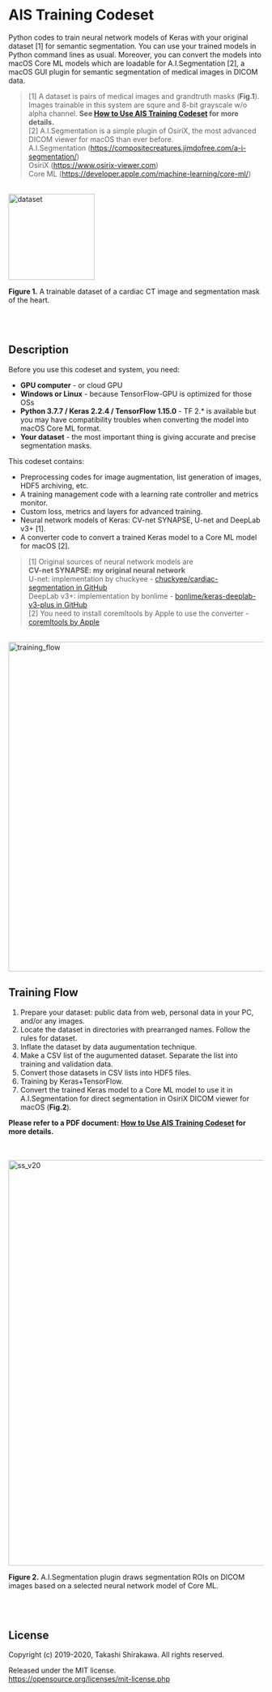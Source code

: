 # AIS Training Codeset
Python codes to train neural network models of Keras with your original dataset [1] for semantic segmentation. You can use your trained models in Python command lines as usual. Moreover, you can convert the models into macOS Core ML models which are loadable for A.I.Segmentation [2], a macOS GUI plugin for semantic segmentation of medical images in DICOM data.

> [1] A dataset is pairs of medical images and grandtruth masks (**Fig.1**). Images trainable in this system are squre and 8-bit grayscale w/o alpha channel. **See [How to Use AIS Training Codeset](https://github.com/tkshirakawa/AIS_Training_Codeset/blob/master/How%20to%20Use%20AIS%20Training%20Codeset.pdf) for more details.**  
> [2] A.I.Segmentation is a simple plugin of OsiriX, the most advanced DICOM viewer for macOS than ever before.  
> A.I.Segmentation (https://compositecreatures.jimdofree.com/a-i-segmentation/)  
> OsiriX (https://www.osirix-viewer.com)  
> Core ML (https://developer.apple.com/machine-learning/core-ml/)  
<br>

<img width="170" alt="dataset" src="https://user-images.githubusercontent.com/52600509/92623102-ccd0b180-f300-11ea-83e8-456f8acb50a2.png">

**Figure 1.** A trainable dataset of a cardiac CT image and segmentation mask of the heart.

<br>
<br>

## Description
Before you use this codeset and system, you need:
- **GPU computer** - or cloud GPU
- **Windows or Linux** - because TensorFlow-GPU is optimized for those OSs
- **Python 3.7.7 / Keras 2.2.4 / TensorFlow 1.15.0** - TF 2.* is available but you may have compatibility troubles when converting the model into macOS Core ML format.
- **Your dataset** - the most important thing is giving accurate and precise segmentation masks.

This codeset contains:
- Preprocessing codes for image augmentation, list generation of images, HDF5 archiving, etc.
- A training management code with a learning rate controller and metrics monitor.
- Custom loss, metrics and layers for advanced training.
- Neural network models of Keras: CV-net SYNAPSE, U-net and DeepLab v3+ [1].
- A converter code to convert a trained Keras model to a Core ML model for macOS [2].

> [1] Original sources of neural network models are  
> **CV-net SYNAPSE: my original neural network**  
> U-net: implementation by chuckyee - [chuckyee/cardiac-segmentation in GitHub](https://github.com/chuckyee/cardiac-segmentation)  
> DeepLab v3+: implementation by bonlime - [bonlime/keras-deeplab-v3-plus in GitHub](https://github.com/bonlime/keras-deeplab-v3-plus)  
> [2] You need to install coremltools by Apple to use the converter - [coremltools by Apple](https://github.com/apple/coremltools)  

<br>

<img width="650" alt="training_flow" src="https://user-images.githubusercontent.com/52600509/92629460-4bc9e800-f309-11ea-8250-17afd7ccd838.png">
<br>

## Training Flow
1. Prepare your dataset: public data from web, personal data in your PC, and/or any images.
1. Locate the dataset in directories with prearranged names. Follow the rules for dataset.
1. Inflate the dataset by data augumentation technique.
1. Make a CSV list of the augumented dataset. Separate the list into training and validation data.
1. Convert those datasets in CSV lists into HDF5 files.
1. Training by Keras+TensorFlow.
1. Convert the trained Keras model to a Core ML model to use it in A.I.Segmentation for direct segmentation in OsiriX DICOM viewer for macOS (**Fig.2**).

**Please refer to a PDF document: [How to Use AIS Training Codeset](https://github.com/tkshirakawa/AIS_Training_Codeset/blob/master/How%20to%20Use%20AIS%20Training%20Codeset.pdf) for more details.**
<br>
<br>
<br>

<img width="800" alt="ss_v20" src="https://user-images.githubusercontent.com/52600509/71913629-3705e500-31bb-11ea-9226-3885f33f82c3.png">

**Figure 2.** A.I.Segmentation plugin draws segmentation ROIs on DICOM images based on a selected neural network model of Core ML.

<br>
<br>

## License
Copyright (c) 2019-2020, Takashi Shirakawa. All rights reserved.

Released under the MIT license.  
https://opensource.org/licenses/mit-license.php

